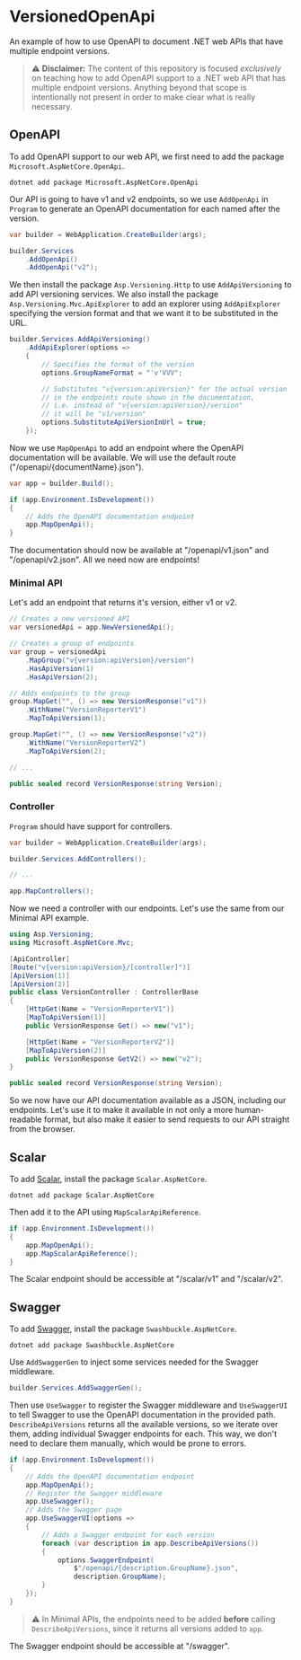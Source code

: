 # VersionedOpenApi
An example of how to use OpenAPI to document .NET web APIs that have multiple endpoint versions.

> :warning: **Disclaimer:** The content of this repository is focused *exclusively* on teaching how to add OpenAPI support to a .NET web API that has multiple endpoint versions. Anything beyond that scope is intentionally not present in order to make clear what is really necessary.

## OpenAPI
To add OpenAPI support to our web API, we first need to add the package `Microsoft.AspNetCore.OpenApi`.

```
dotnet add package Microsoft.AspNetCore.OpenApi
```

Our API is going to have v1 and v2 endpoints, so we use `AddOpenApi` in `Program` to generate an OpenAPI documentation for each named after the version.

```csharp
var builder = WebApplication.CreateBuilder(args);

builder.Services
    .AddOpenApi()
    .AddOpenApi("v2");
```

We then install the package `Asp.Versioning.Http` to use `AddApiVersioning` to add API versioning services. We also install the package `Asp.Versioning.Mvc.ApiExplorer` to add an explorer using `AddApiExplorer` specifying the version format and that we want it to be substituted in the URL.

```csharp
builder.Services.AddApiVersioning()
    .AddApiExplorer(options =>
    {
        // Specifies the format of the version
        options.GroupNameFormat = "'v'VVV";

        // Substitutes "v{version:apiVersion}" for the actual version
        // in the endpoints route shown in the documentation,
        // i.e. instead of "v{version:apiVersion}/version"
        // it will be "v1/version"
        options.SubstituteApiVersionInUrl = true;
    });
```

Now we use `MapOpenApi` to add an endpoint where the OpenAPI documentation will be available. We will use the default route ("/openapi/{documentName}.json").

```csharp
var app = builder.Build();

if (app.Environment.IsDevelopment())
{
    // Adds the OpenAPI documentation endpoint
    app.MapOpenApi();
}
```

The documentation should now be available at "/openapi/v1.json" and "/openapi/v2.json". All we need now are endpoints!

### Minimal API
Let's add an endpoint that returns it's version, either v1 or v2.

```csharp
// Creates a new versioned API
var versionedApi = app.NewVersionedApi();

// Creates a group of endpoints
var group = versionedApi
    .MapGroup("v{version:apiVersion}/version")
    .HasApiVersion(1)
    .HasApiVersion(2);

// Adds endpoints to the group
group.MapGet("", () => new VersionResponse("v1"))
    .WithName("VersionReporterV1")
    .MapToApiVersion(1);

group.MapGet("", () => new VersionResponse("v2"))
    .WithName("VersionReporterV2")
    .MapToApiVersion(2);

// ...

public sealed record VersionResponse(string Version);
```

### Controller
`Program` should have support for controllers.

```csharp
var builder = WebApplication.CreateBuilder(args);

builder.Services.AddControllers();

// ...

app.MapControllers();
```

Now we need a controller with our endpoints. Let's use the same from our Minimal API example.

```csharp
using Asp.Versioning;
using Microsoft.AspNetCore.Mvc;

[ApiController]
[Route("v{version:apiVersion}/[controller]")]
[ApiVersion(1)]
[ApiVersion(2)]
public class VersionController : ControllerBase
{
    [HttpGet(Name = "VersionReporterV1")]
    [MapToApiVersion(1)]
    public VersionResponse Get() => new("v1");

    [HttpGet(Name = "VersionReporterV2")]
    [MapToApiVersion(2)]
    public VersionResponse GetV2() => new("v2");
}

public sealed record VersionResponse(string Version);
```

So we now have our API documentation available as a JSON, including our endpoints. Let's use it to make it available in not only a more human-readable format, but also make it easier to send requests to our API straight from the browser.

## Scalar
To add [Scalar](https://scalar.com/), install the package `Scalar.AspNetCore`.

```
dotnet add package Scalar.AspNetCore
```

Then add it to the API using `MapScalarApiReference`.

```csharp
if (app.Environment.IsDevelopment())
{
    app.MapOpenApi();
    app.MapScalarApiReference();
}
```

The Scalar endpoint should be accessible at "/scalar/v1" and "/scalar/v2".

## Swagger
To add [Swagger](https://swagger.io/), install the package `Swashbuckle.AspNetCore`.

```
dotnet add package Swashbuckle.AspNetCore
```

Use `AddSwaggerGen` to inject some services needed for the Swagger middleware.

```csharp
builder.Services.AddSwaggerGen();
```

Then use `UseSwagger` to register the Swagger middleware and `UseSwaggerUI` to tell Swagger to use the OpenAPI documentation in the provided path. `DescribeApiVersions` returns all the available versions, so we iterate over them, adding individual Swagger endpoints for each. This way, we don't need to declare them manually, which would be prone to errors.

```csharp
if (app.Environment.IsDevelopment())
{
    // Adds the OpenAPI documentation endpoint
    app.MapOpenApi();
    // Register the Swagger middleware
    app.UseSwagger();
    // Adds the Swagger page
    app.UseSwaggerUI(options =>
    {
        // Adds a Swagger endpoint for each version
        foreach (var description in app.DescribeApiVersions())
        {
            options.SwaggerEndpoint(
                $"/openapi/{description.GroupName}.json",
                description.GroupName);
        }
    });
}
```

> :warning: In Minimal APIs, the endpoints need to be added **before** calling `DescribeApiVersions`, since it returns all versions added to `app`.

The Swagger endpoint should be accessible at "/swagger".
